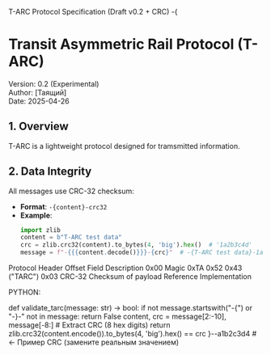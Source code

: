 T-ARC Protocol Specification (Draft v0.2 + CRC)
-{
# Transit Asymmetric Rail Protocol (T-ARC)  
Version: 0.2 (Experimental)  
Author: [Таящий]  
Date: 2025-04-26  

## 1. Overview  
T-ARC is a lightweight protocol designed for tramsmitted information.  

## 2. Data Integrity  
All messages use CRC-32 checksum:  
- **Format**: `-{content}-crc32`  
- **Example**:  
  ```python
  import zlib
  content = b"T-ARC test data"
  crc = zlib.crc32(content).to_bytes(4, 'big').hex()  # '1a2b3c4d'
  message = f"-{{{content.decode()}}}-{crc}"  # -{T-ARC test data}-1a2b3c4d
 Protocol Header
Offset	Field	Description
0x00	Magic	0xTA 0x52 0x43 ("TARC")
0x03	CRC-32	Checksum of payload
 Reference Implementation

PYTHON:

def validate_tarc(message: str) -> bool:
    if not message.startswith("-{") or "-}-" not in message:
        return False
    content, crc = message[2:-10], message[-8:]  # Extract CRC (8 hex digits)
    return zlib.crc32(content.encode()).to_bytes(4, 'big').hex() == crc
}--a1b2c3d4 # <- Пример CRC (замените реальным значением)
